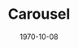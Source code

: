 ---
title: Carousel
date: 1970-10-08
closing_date: 1970-10-24
layout: productions
featured_image: 
image_caption:
image_credit:
playbill:
category:
Theatre: Theatre Jacksonville
Venue: Little Theatre
cast:
  Carrie Pipperidge: June Cope
  Julie Jordan: Karen Armel
  Mrs. Mullin: Elise Hallowes
  Billy Bigelow: Byron Jones
  Policeman: David Williams
  David Bascombe: Warren Grymes
  Nettie Fowler: Barbara Ojeda
  Enoch Snow, Sr.: Robert Hilgenberg
  Jigger Craigin: Seth Wright
  Arminy: Vivienne Winemiller
  Hannah: Jeremy Anderson
  Hornpipe Dancer: 
    - Ian Barrett
    - Mark Picus
    - Mitchell Toney
  Heavenly Friend: Tom Nehl
  Starkeeper: Pat Solimena
  Louise: Bobbie Sue Nord
  Carnival Boy: Ian Barrett
  Enoch Snow, Jr.: Steve Winemiller
  Snow child: 
    - Mark Schubb
    - Jane Solimena
    - Mark Lucas
    - Suzy Brack
    - Vincent Coyle
    - Susan Waddell
    - Michael Lucas
    - Kathi Murray
  Townsperson or sailor: 
    - Larry Ashkinazy
    - Ian Barrett
    - Diane Catherwood 
    - Carmen Chronister 
    - Shirley Cooke
    - Duane England
    - Nancy Lee Furman
    - Warren Grymes
    - Dawn Jackson
    - Rea Jarchower
    - Sally Kusluch
    - Eddie Ludwig
    - Debra Meredith
    - Sherry Minton
    - Virgina Mobbs
    - Ann Muller
    - Tom Nehl
    - James Owens
    - Margaret Parker
    - Norma Patrick
    - Mark Picus
    - Katie Raven
    - Jack Roberts
    - Marilyn Shields
    - Reggie Smith
    - Shrri Thornton
    - Paul Vasvari
    - David Williams
    - Steve Winemiller
    - Vivienne Winemiller
    - Mary Winstead
crew:
  Director: Robert Knowles
  Musical Director: Rosalind McCall
  Technical Director: Ham Waddell
  Choreographer: Jeremy Anderson
  Stage Manager: Marshall Grauer
  Assistant Stage Manager: Art Logan
  Lighting Design: Dave Herwitz
  Scenic Artist: 
    - Dick Bloomquist
    - Marlene Crippen
  Lighting: 
    - Esta Wilson 
    - Peggy Miller
    - Jack Hill
    - Ellen Black
    - Doris Minton
  Properties: 
    - Mary Coyle
    - Thelma Merideth
  Costumes: 
    - Mary Coyle
    - Martha Gilliatt
    - Nancy Kaye
    - Thelma Merideth
  Stage Crew: 
    - Carmen Chronister 
    - Marlene Crippen
    - Tarra Devereux
    - Dave Dubert
    - Barry Durkley
    - Trish Gailey
    - Dave Herwitz
    - Rea Jarchower
    - Lloyd Jeffords
    - Byron Jones
    - Suzanne Lanier
    - Lynn La Vee
    - Helga Liliskis
    - Art Logan
    - Ben Miller
    - Doris Minton
    - Ann Muller
    - Wade Poppwell
    - Walter Quattlebaum
    - Katie Raven
    - Alan Schemer
    - Charles Spock
    - Joe Ternipol
    - Doug Thomas
    - Helen Toney
  Make-up: Marshall Grauer
  Publicity: 
    - Beatrice Quigg
    - Diane Summerville
  Box Office: 
    - Ann Dubow
    - Gert Berman
    - Annette Grauer
  Cast Notes: Doug Thomas
  House Manager: Doug Thomas
external_links:
---